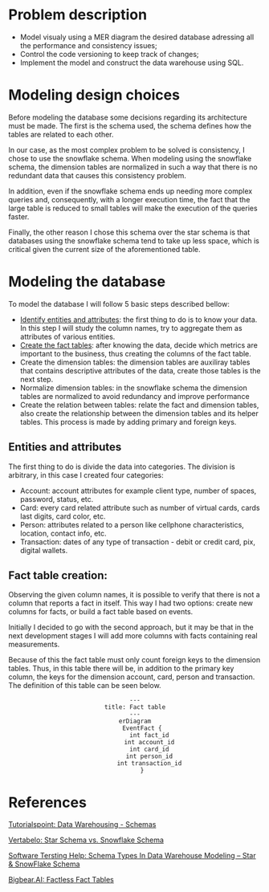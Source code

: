 # Problem description

- Model visualy using a MER diagram the desired database adressing all the performance and consistency issues;
- Control the code versioning to keep track of changes;
- Implement the model and construct the data warehouse using SQL.

# Modeling design choices

Before modeling the database some decisions regarding its architecture must be made. The first is the schema used, the schema defines how the tables are related to each other.

In our case, as the most complex problem to be solved is consistency, I chose to use the snowflake schema. When modeling using the snowflake schema, the dimension tables are normalized in such a way that there is no redundant data that causes this consistency problem.

In addition, even if the snowflake schema ends up needing more complex queries and, consequently, with a longer execution time, the fact that the large table is reduced to small tables will make the execution of the queries faster.

Finally, the other reason I chose this schema over the star schema is that databases using the snowflake schema tend to take up less space, which is critical given the current size of the aforementioned table.

# Modeling the database

To model the database I will follow 5 basic steps described bellow:

- [Identify entities and attributes](#entities-and-attributes): the first thing to do is to know your data. In this step I will study the column names, try to aggregate them as attributes of various entities.
- [Create the fact tables](#fact-table-creation): after knowing the data, decide which metrics are important to the business, thus creating the columns of the fact table.
- Create the dimension tables: the dimension tables are auxiliray tables that contains descriptive attributes of the data, create those tables is the next step.
- Normalize dimension tables: in the snowflake schema the dimension tables are normalized to avoid redundancy and improve performance
- Create the relation between tables: relate the fact and dimension tables, also create the relationship between the dimension tables and its helper tables. This process is made by adding primary and foreign keys.


## Entities and attributes
The first thing to do is divide the data into categories. The division is arbitrary, in this case I created four categories:

- Account: account attributes for example client type, number of spaces, password, status, etc.
- Card: every card related attribute such as number of virtual cards, cards last digits, card 
color, etc.
- Person: attributes related to a person like cellphone characteristics, location, contact info, etc.
- Transaction: dates of any type of transaction - debit or credit card, pix, digital wallets.


## Fact table creation:
Observing the given column names, it is possible to verify that there is not a column that reports a fact in itself. This way I had two options: create new columns for facts, or build a fact table based on events.

Initially I decided to go with the second approach, but it may be that in the next development stages I will add more columns with facts containing real measurements.

Because of this the fact table must only count foreign keys to the dimension tables. Thus, in this table there will be, in addition to the primary key column, the keys for the dimension account, card, person and transaction.  The definition of this table can be seen below.

<div align="center">

```mermaid
---
title: Fact table
---
erDiagram
    EventFact {
        int fact_id
        int account_id
        int card_id
        int person_id
        int transaction_id
    }
```
</div>

# References

[Tutorialspoint: Data Warehousing - Schemas](https://www.tutorialspoint.com/dwh/dwh_schemas.htm)

[Vertabelo: Star Schema vs. Snowflake Schema](https://vertabelo.com/blog/data-warehouse-modeling-star-schema-vs-snowflake-schema/)

[Software Tersting Help: Schema Types In Data Warehouse Modeling – Star & SnowFlake Schema](https://www.softwaretestinghelp.com/data-warehouse-modeling-star-schema-snowflake-schema/#Which_Is_Better_Snowflake_Schema_Or_Star_Schema)

[Bigbear.AI: Factless Fact Tables](https://bigbear.ai/blog/factless-fact-tables/)